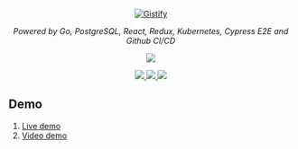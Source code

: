 <p align="center">
  <a href="https://gistify.dineshsonachalam.com/">
    <img src="https://i.imgur.com/hVDyC3I.png" alt="Gistify">
  </a>
</p>
<p align="center">
    <em>Powered by Go, PostgreSQL, React, Redux, Kubernetes, Cypress E2E and Github CI/CD</em>
</p>
<p align="center">
    <a href="https://sonarcloud.io/dashboard?id=gistify">
        <img src="https://sonarcloud.io/images/project_badges/sonarcloud-white.svg"/>
    </a>
</p>
<p align="center">
    <a href="https://goreportcard.com/report/github.com/dineshsonachalam/gistify">
       <img src="https://goreportcard.com/badge/github.com/dineshsonachalam/gistify"/>
    </a>
    <a href="https://www.codacy.com/gh/dineshsonachalam/gistify/dashboard?utm_source=github.com&amp;utm_medium=referral&amp;utm_content=dineshsonachalam/gistify&amp;utm_campaign=Badge_Grade">
        <img src="https://app.codacy.com/project/badge/Grade/0df66242e68d46dba6d9886d3de2f79e"/>
    </a>
    <a href="https://github.com/dineshsonachalam/Gistify/actions/workflows/k8-deploy.yml" alt="CI/CD status">
        <img src="https://github.com/dineshsonachalam/Gistify/actions/workflows/k8-deploy.yml/badge.svg" />
    </a>
</p>

## Demo
1. <a href="https://gistify.dineshsonachalam.com/">Live demo</a>  
2. <a href="https://vimeo.com/590610461">Video demo</a> 
